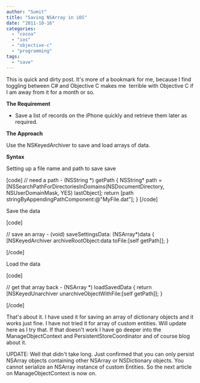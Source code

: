 ```yaml
---
author: "Sumit"
title: "Saving NSArray in iOS"
date: "2011-10-16"
categories: 
  - "cocoa"
  - "ios"
  - "objective-c"
  - "programming"
tags: 
  - "save"
---
```


This is quick and dirty post. It's more of a bookmark for me, because I find toggling between C# and Objective C makes me  terrible with Objective C if I am away from it for a month or so.

**The Requirement**

- Save a list of records on the iPhone quickly and retrieve them later as required.

**The Approach**

Use the NSKeyedArchiver to save and load arrays of data.

**Syntax**

Setting up a file name and path to save save

\[code\] // need a path - (NSString \*) getPath { NSString\* path = \[NSSearchPathForDirectoriesInDomains(NSDocumentDirectory, NSUserDomainMask, YES) lastObject\]; return \[path stringByAppendingPathComponent:@"MyFile.dat"\]; } \[/code\]

Save the data

\[code\]

// save an array - (void) saveSettingsData: (NSArray\*)data { \[NSKeyedArchiver archiveRootObject:data toFile:\[self getPath\]\]; }

\[/code\]

Load the data

\[code\]

// get that array back - (NSArray \*) loadSavedData { return \[NSKeyedUnarchiver unarchiveObjectWithFile:\[self getPath\]\]; }

\[/code\]

That's about it. I have used it for saving an array of dictionary objects and it works just fine. I have not tried it for array of custom entities. Will update here as I try that. If that doesn't work I have go deeper into the ManageObjectContext and PersistentStoreCoordinator and of course blog about it.

UPDATE: Well that didn't take long. Just confirmed that you can only persist NSArray objects containing other NSArray or NSDictionary objects. You cannot serialize an NSArray instance of custom Entities. So the next article on ManageObjectContext is now on.
